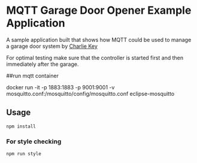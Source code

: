 # MQTT Garage Door Opener Example Application

A sample application built that shows how MQTT could be used to manage a garage door system by [Charlie Key](https://github.com/zwigby)

For optimal testing make sure that the controller is started first and then immediately after the garage.

##run mqtt container 

docker run -it -p 1883:1883 -p 9001:9001 -v mosquitto.conf:/mosquitto/config/mosquitto.conf eclipse-mosquitto

## Usage

```
npm install
```

### For style checking

```
npm run style
```
